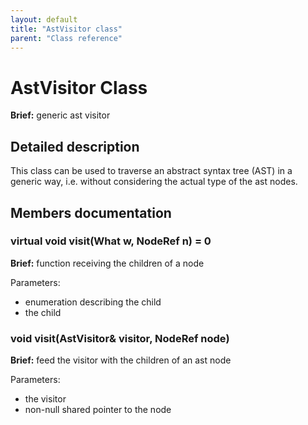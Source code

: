 ```yaml
---
layout: default
title: "AstVisitor class"
parent: "Class reference"
---
```


# AstVisitor Class

**Brief:** generic ast visitor

## Detailed description

This class can be used to traverse an abstract syntax tree (AST) in a generic way, i.e. without considering the actual type of the ast nodes.

## Members documentation

### virtual void visit(What w, NodeRef n) = 0

**Brief:** function receiving the children of a node

Parameters:
- enumeration describing the child
- the child

### void visit(AstVisitor& visitor, NodeRef node)

**Brief:** feed the visitor with the children of an ast node

Parameters:
- the visitor
- non-null shared pointer to the node

